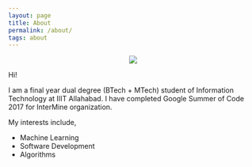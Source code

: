 ```yaml
---
layout: page
title: About
permalink: /about/
tags: about
---
```


<div style="text-align:center"><img src ="../images/yash.jpg" /></div>

Hi! 

I am a final year dual degree (BTech + MTech) student of Information Technology at IIIT Allahabad. I have completed Google Summer of Code 2017 for InterMine organization. 

My interests include,

- Machine Learning
- Software Development
- Algorithms
